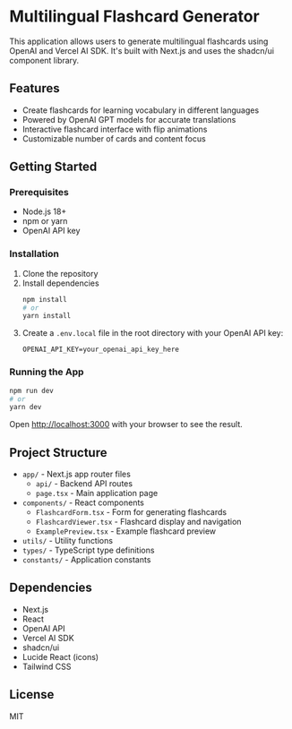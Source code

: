 # Multilingual Flashcard Generator

This application allows users to generate multilingual flashcards using OpenAI and Vercel AI SDK. It's built with Next.js and uses the shadcn/ui component library.

## Features

- Create flashcards for learning vocabulary in different languages
- Powered by OpenAI GPT models for accurate translations
- Interactive flashcard interface with flip animations
- Customizable number of cards and content focus

## Getting Started

### Prerequisites

- Node.js 18+
- npm or yarn
- OpenAI API key

### Installation

1. Clone the repository
2. Install dependencies
   ```bash
   npm install
   # or
   yarn install
   ```
3. Create a `.env.local` file in the root directory with your OpenAI API key:
   ```
   OPENAI_API_KEY=your_openai_api_key_here
   ```

### Running the App

```bash
npm run dev
# or
yarn dev
```

Open [http://localhost:3000](http://localhost:3000) with your browser to see the result.

## Project Structure

- `app/` - Next.js app router files
  - `api/` - Backend API routes
  - `page.tsx` - Main application page
- `components/` - React components
  - `FlashcardForm.tsx` - Form for generating flashcards
  - `FlashcardViewer.tsx` - Flashcard display and navigation
  - `ExamplePreview.tsx` - Example flashcard preview
- `utils/` - Utility functions
- `types/` - TypeScript type definitions
- `constants/` - Application constants

## Dependencies

- Next.js
- React
- OpenAI API
- Vercel AI SDK
- shadcn/ui
- Lucide React (icons)
- Tailwind CSS

## License

MIT
